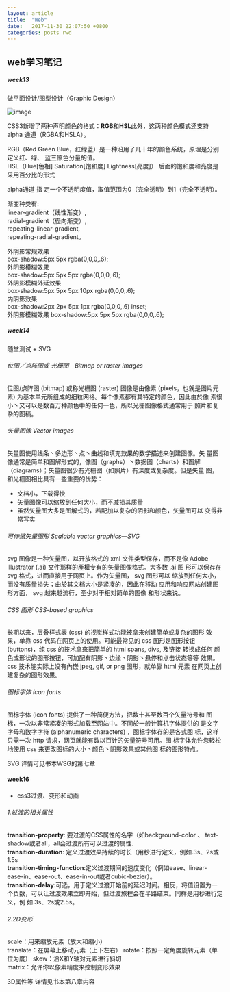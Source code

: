 ```yaml
---
layout: article
title:  "Web"
date:   2017-11-30 22:07:50 +0800
categories: posts rwd
---
```

## web学习笔记
##### week13
做平面设计/图型设计（Graphic Design）

![image](http://webstyleguide.com/wsg3/figures/7-page-design/7-11-700.jpg)

CSS3新增了两种声明颜色的格式：**RGB**和**HSL**此外，这两种颜色模式还支持alpha 通道（RGBA和HSLA）。    

RGB（Red Green Blue，红绿蓝）是一种沿用了几十年的颜色系统，原理是分别定义红、绿、 蓝三原色分量的值。  
HSL（Hue[色相] Saturation[饱和度] Lightness[亮度]）
后面的饱和度和亮度是采用百分比的形式

alpha通道 指 定一个不透明度值，取值范围为0（完全透明）到1（完全不透明）。

渐变种类有:  
linear-gradient（线性渐变）,  
radial-gradient（径向渐变）,    
repeating-linear-gradient,  
repeating-radial-gradient。

外阴影常规效果     
box-shadow:5px 5px rgba(0,0,0,.6);  
外阴影模糊效果  
box-shadow:5px 5px 5px rgba(0,0,0,.6);  
外阴影模糊外延效果  
box-shadow:5px 5px 5px 10px rgba(0,0,0,.6);     
内阴影效果      
box-shadow:2px 2px 5px 1px rgba(0,0,0,.6) inset;   
外阴影模糊效果
box-shadow:5px 5px 5px rgba(0,0,0,.6);

##### week14 
随堂测试 + SVG  
###### 位图／点阵图或 光栅图　Bitmap or raster images
位图/点阵图 (bitmap) 或称光栅图 (raster) 图像是由像素 (pixels，也就是图片元
素) 为基本单元所组成的细粒网格。每个像素都有其特定的颜色，因此由於像
素很小丶又可以是数百万种颜色中的任何一色，所以光栅图像格式通常用于
照片和复杂的图稿。

###### 矢量图像 Vector images  
矢量图使用线条丶多边形丶点丶曲线和填充效果的数学描述来创建图像。矢
量图像通常是简单和图解形式的，像图（graphs）丶数据图（charts）和图解
（diagrams）；矢量图很少有光栅图（如照片）有深度或复杂度。但是矢量
图，和光栅图相比具有一些重要的优势：
- 文档小，下载得快
- 矢量图像可以缩放到任何大小，而不减损其质量
- 虽然矢量图大多是图解式的，若配加以复杂的阴影和颜色，矢量图可以
变得非常写实	
###### 可伸缩矢量图形 Scalable vector graphics—SVG
svg 图像是一种矢量图，以开放格式的 xml 文件类型保存，而不是像
Adobe Illustrator (.ai) 文件那样的產權专有的矢量图像格式。大多数 .ai 图
形可以保存在 svg 格式，进而直接用于网页上。作为矢量图， svg 图形可以
缩放到任何大小，而没有质量损失；由於其文档大小是紧凑的，因此在移动
应用和响应网站创建图形方面， svg 越来越流行，至少对于相对简单的图像
和形状来说。	
###### CSS 图形 CSS-based graphics
长期以来，层叠样式表 (css) 的视觉样式功能被拿来创建简单或复杂的图形
效果，单靠 css 代码在网页上的使用。可能最常见的 css 图形是图形按钮
(buttons)，纯 css 的技术拿來把简单的 html spans, divs, 及链接 转换成任何
颜色或形状的图形按钮，可加配有阴影丶边缘丶阴影丶悬停和点击状态等等
效果。css 技术能实际上没有內嵌 jpeg, gif, or png 图形，就单靠 html 元素
在网页上创建复杂的图形效果。
###### 图标字体 Icon fonts
图标字体 (icon fonts) 提供了一种简便方法，把数十甚至数百个矢量符号和
图标，一次以非常紧凑的形式加载至网站中。不同於一般计算机字体提供的
是文字字母和数字字符 (alphanumeric characters) ，图标字体存的是各式图
标，这样只需一次 http 请求，网页就能有数以百计的矢量符号可用。图
标字体允许您轻松地使用 css 来更改图标的大小丶颜色丶阴影效果或其他图
标的图形特点。

SVG 详情可见书本WSG的第七章

#### week16 
- css3过渡、变形和动画

###### 1.过渡的相关属性    
 **transition-property**: 要过渡的CSS属性的名字（如background-color 、 text-shadow或者all，all会过渡所有可以过渡的属性.    
 **transition-duration**:
 定义过渡效果持续的时长（用秒进行定义，例如.3s、2s或 1.5s    
**transition-timing-function**:定义过渡期间的速度变化（例如ease、linear- ease-in、ease-out、ease-in-out或者cubic-bezier）。   
**transition-delay**:可选，用于定义过渡开始前的延迟时间。相反，将值设置为一个负数，可以让过渡效果立即开始，但过渡旅程会在半路结束。同样是用秒进行定义，例 如.3s、2s或2.5s。 

###### 2.2D变形
scale：用来缩放元素（放大和缩小）   
translate：在屏幕上移动元素（上下左右） 
rotate：按照一定角度旋转元素（单位为度） 
skew：沿X和Y轴对元素进行斜切     
matrix：允许你以像素精度来控制变形效果

3D属性等
详情见书本第八章内容
